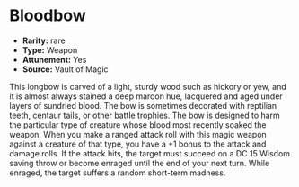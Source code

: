 
# Bloodbow

* **Rarity:** rare
* **Type:** Weapon
* **Attunement:** Yes
* **Source:** Vault of Magic


This longbow is carved of a light, sturdy wood such as hickory or yew, and it is almost always stained a deep maroon hue, lacquered and aged under layers of sundried blood. The bow is sometimes decorated with reptilian teeth, centaur tails, or other battle trophies. The bow is designed to harm the particular type of creature whose blood most recently soaked the weapon. When you make a ranged attack roll with this magic weapon against a creature of that type, you have a +1 bonus to the attack and damage rolls. If the attack hits, the target must succeed on a DC 15 Wisdom saving throw or become enraged until the end of your next turn. While enraged, the target suffers a random short-term madness.
